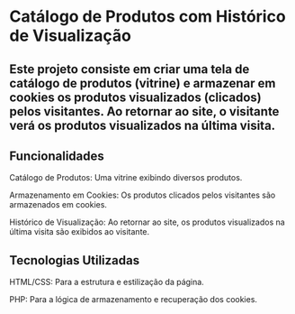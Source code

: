 # Catálogo de Produtos com Histórico de Visualização

## Este projeto consiste em criar uma tela de catálogo de produtos (vitrine) e armazenar em cookies os produtos visualizados (clicados) pelos visitantes. Ao retornar ao site, o visitante verá os produtos visualizados na última visita.

## Funcionalidades
Catálogo de Produtos: Uma vitrine exibindo diversos produtos.

Armazenamento em Cookies: Os produtos clicados pelos visitantes são armazenados em cookies.

Histórico de Visualização: Ao retornar ao site, os produtos visualizados na última visita são exibidos ao visitante.

## Tecnologias Utilizadas

HTML/CSS: Para a estrutura e estilização da página.

PHP: Para a lógica de armazenamento e recuperação dos cookies.
